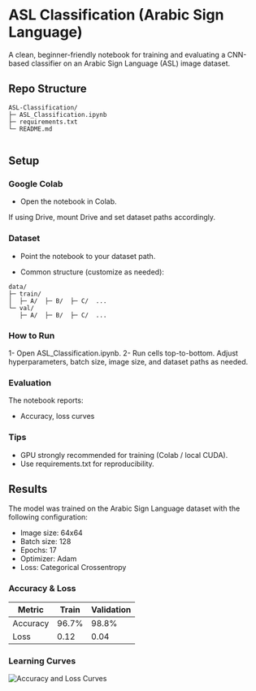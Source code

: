 # ASL Classification (Arabic Sign Language) 

A clean, beginner-friendly notebook for training and evaluating a CNN-based classifier on an Arabic Sign Language (ASL) image dataset.

## Repo Structure
```
ASL-Classification/
├─ ASL_Classification.ipynb
├─ requirements.txt
└─ README.md
 
```

## Setup

### Google Colab

- Open the notebook in Colab.

If using Drive, mount Drive and set dataset paths accordingly.

### Dataset

- Point the notebook to your dataset path.

- Common structure (customize as needed):
```
data/
├─ train/
│  ├─ A/  ├─ B/  ├─ C/  ...
└─ val/
   ├─ A/  ├─ B/  ├─ C/  ...
```

### How to Run

1- Open ASL_Classification.ipynb.
2- Run cells top-to-bottom. Adjust hyperparameters, batch size, image size, and dataset paths as needed.

### Evaluation

The notebook reports:

- Accuracy, loss curves

### Tips

- GPU strongly recommended for training (Colab / local CUDA).
- Use requirements.txt for reproducibility.

## Results

The model was trained on the Arabic Sign Language dataset with the following configuration:
- Image size: 64x64
- Batch size: 128
- Epochs: 17
- Optimizer: Adam
- Loss: Categorical Crossentropy

### Accuracy & Loss
| Metric        | Train | Validation |
|---------------|-------|------------|
| Accuracy      | 96.7% | 98.8%      |
| Loss          | 0.12  | 0.04       |

### Learning Curves
![Accuracy and Loss Curves](assets/accuracy_curve.png)


